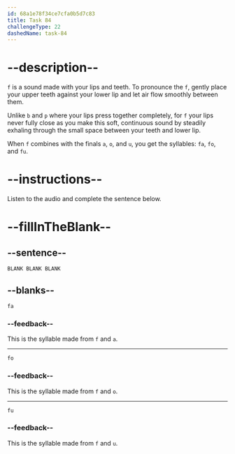 ```yaml
---
id: 68a1e78f34ce7cfa0b5d7c83
title: Task 84
challengeType: 22
dashedName: task-84
---
```


<!-- (Audio) A: f, fa, fo, fu -->

# --description--

`f` is a sound made with your lips and teeth. To pronounce the `f`, gently place your upper teeth against your lower lip and let air flow smoothly between them.

Unlike `b` and `p` where your lips press together completely, for `f` your lips never fully close as you make this soft, continuous sound by steadily exhaling through the small space between your teeth and lower lip.

When `f` combines with the finals `a`, `o`, and `u`, you get the syllables: `fa`, `fo`, and `fu`.

# --instructions--

Listen to the audio and complete the sentence below.

# --fillInTheBlank--

## --sentence--

`BLANK BLANK BLANK`

## --blanks--

`fa`

### --feedback--

This is the syllable made from `f` and `a`.

---

`fo`

### --feedback--

This is the syllable made from `f` and `o`.

---

`fu`

### --feedback--

This is the syllable made from `f` and `u`.
